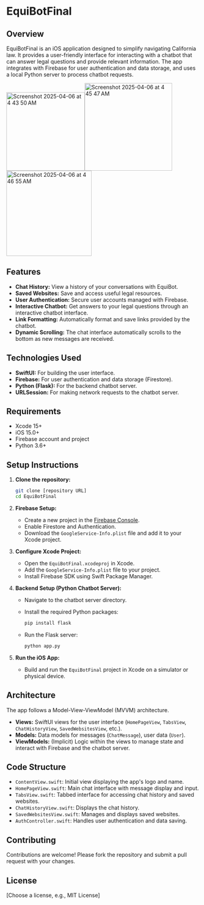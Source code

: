 # EquiBotFinal

## Overview

EquiBotFinal is an iOS application designed to simplify navigating California law. It provides a user-friendly interface for interacting with a chatbot that can answer legal questions and provide relevant information. The app integrates with Firebase for user authentication and data storage, and uses a local Python server to process chatbot requests.



<img width="205" alt="Screenshot 2025-04-06 at 4 43 50 AM" src="https://github.com/user-attachments/assets/90753387-77f8-41d1-8ea8-702579601b6c" /><img width="229" alt="Screenshot 2025-04-06 at 4 45 47 AM" src="https://github.com/user-attachments/assets/016ea1d2-a4ec-4968-b609-a945db58d9f1" /><img width="223" alt="Screenshot 2025-04-06 at 4 46 55 AM" src="https://github.com/user-attachments/assets/5d82ec60-35f5-4ffc-b330-7b2fe2cacaba" />

## Features

-   **Chat History:** View a history of your conversations with EquiBot.
-   **Saved Websites:** Save and access useful legal resources.
-   **User Authentication:** Secure user accounts managed with Firebase.
-   **Interactive Chatbot:** Get answers to your legal questions through an interactive chatbot interface.
-   **Link Formatting:** Automatically format and save links provided by the chatbot.
-   **Dynamic Scrolling:** The chat interface automatically scrolls to the bottom as new messages are received.

## Technologies Used

-   **SwiftUI:** For building the user interface.
-   **Firebase:** For user authentication and data storage (Firestore).
-   **Python (Flask):** For the backend chatbot server.
-   **URLSession:** For making network requests to the chatbot server.


## Requirements

-   Xcode 15+
-   iOS 15.0+
-   Firebase account and project
-   Python 3.6+

## Setup Instructions

1.  **Clone the repository:**

    ```bash
    git clone [repository URL]
    cd EquiBotFinal
    ```

2.  **Firebase Setup:**

    -   Create a new project in the [Firebase Console](https://console.firebase.google.com/).
    -   Enable Firestore and Authentication.
    -   Download the `GoogleService-Info.plist` file and add it to your Xcode project.

3.  **Configure Xcode Project:**

    -   Open the `EquiBotFinal.xcodeproj` in Xcode.
    -   Add the `GoogleService-Info.plist` file to your project.
    -   Install Firebase SDK using Swift Package Manager.

4.  **Backend Setup (Python Chatbot Server):**

    -   Navigate to the chatbot server directory.
    -   Install the required Python packages:

        ```bash
        pip install flask
        ```

    -   Run the Flask server:

        ```bash
        python app.py
        ```

5.  **Run the iOS App:**

    -   Build and run the `EquiBotFinal` project in Xcode on a simulator or physical device.

## Architecture

The app follows a Model-View-ViewModel (MVVM) architecture.

-   **Views:** SwiftUI views for the user interface (`HomePageView`, `TabsView`, `ChatHistoryView`, `SavedWebsitesView`, etc.).
-   **Models:** Data models for messages (`ChatMessage`), user data (`User`).
-   **ViewModels:** (Implicit) Logic within the views to manage state and interact with Firebase and the chatbot server.

## Code Structure

-   `ContentView.swift`: Initial view displaying the app's logo and name.
-   `HomePageView.swift`: Main chat interface with message display and input.
-   `TabsView.swift`: Tabbed interface for accessing chat history and saved websites.
-   `ChatHistoryView.swift`: Displays the chat history.
-   `SavedWebsitesView.swift`: Manages and displays saved websites.
-   `AuthController.swift`: Handles user authentication and data saving.

## Contributing

Contributions are welcome! Please fork the repository and submit a pull request with your changes.

## License

[Choose a license, e.g., MIT License]
